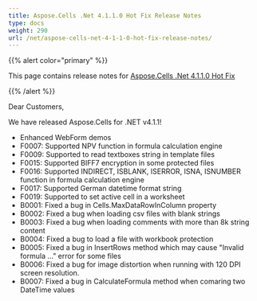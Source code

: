 ```yaml
---
title: Aspose.Cells .Net 4.1.1.0 Hot Fix Release Notes
type: docs
weight: 290
url: /net/aspose-cells-net-4-1-1-0-hot-fix-release-notes/
---
```


{{% alert color="primary" %}} 

This page contains release notes for [Aspose.Cells .Net 4.1.1.0 Hot Fix](https://downloads.aspose.com/cells/net/new-releases/aspose.cells-.net-4.1.1.0-hot-fix/)

{{% /alert %}} 

Dear Customers, 

We have released Aspose.Cells for .NET v4.1.1! 

- Enhanced WebForm demos
- F0007: Supported NPV function in formula calculation engine
- F0009: Supported to read textboxes string in template files
- F0015: Supported BIFF7 encryption in some protected files
- F0016: Supported INDIRECT, ISBLANK, ISERROR, ISNA, ISNUMBER function in formula calculation engine
- F0017: Supported German datetime format string
- F0019: Supported to set active cell in a worksheet
- B0001: Fixed a bug in Cells.MaxDataRowInColumn property
- B0002: Fixed a bug when loading csv files with blank strings
- B0003: Fixed a bug when loading comments with more than 8k string content
- B0004: Fixed a bug to load a file with workbook protection
- B0005: Fixed a bug in InsertRows method which may cause "Invalid formula ..." error for some files
- B0006: Fixed a bug for image distortion when running with 120 DPI screen resolution.
- B0007: Fixed a bug in CalculateFormula method when comaring two DateTime values
